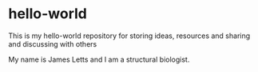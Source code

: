 # hello-world
This is my hello-world repository for storing ideas, resources and sharing and discussing with others

My name is James Letts and I am a structural biologist. 
